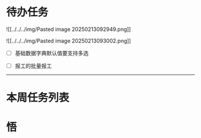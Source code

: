 # 待办任务
![[../../../img/Pasted image 20250213092949.png]]

![[../../../img/Pasted image 20250213093002.png]]

- [ ] 基础数据字典默认值要支持多选
- [ ] 报工的批量报工






------
# 本周任务列表



# 悟